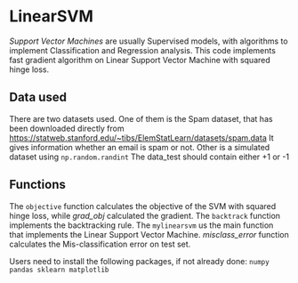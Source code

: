 # LinearSVM
*Support Vector Machines* are usually Supervised models, with algorithms to implement Classification and Regression analysis.
This code implements fast gradient algorithm on Linear Support Vector Machine with squared hinge loss.


## Data used
There are two datasets used. 
One of them is the Spam dataset, that has been downloaded directly from https://statweb.stanford.edu/~tibs/ElemStatLearn/datasets/spam.data
It gives information whether an email is spam or not. 
Other is a simulated dataset using `np.random.randint`
The data_test should contain either +1 or -1

## Functions
The `objective` function calculates the objective of the SVM with squared hinge loss, while *grad_obj* calculated the gradient.
The `backtrack` function implements the backtracking rule.
The `mylinearsvm` us the main function that implements the Linear Support Vector Machine.
*misclass_error* function calculates the Mis-classification error on test set.

Users need to install the following packages, if not already done:
`numpy
pandas
sklearn
matplotlib`


